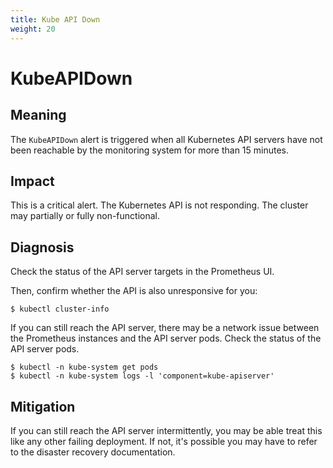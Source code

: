 ```yaml
---
title: Kube API Down
weight: 20
---
```


# KubeAPIDown

## Meaning

The `KubeAPIDown` alert is triggered when all Kubernetes API servers have not
been reachable by the monitoring system for more than 15 minutes.

## Impact

This is a critical alert. The Kubernetes API is not responding. The
cluster may partially or fully non-functional.

## Diagnosis

Check the status of the API server targets in the Prometheus UI.

Then, confirm whether the API is also unresponsive for you:

```shell
$ kubectl cluster-info
```

If you can still reach the API server, there may be a network issue between the
Prometheus instances and the API server pods. Check the status of the API server
pods.

```shell
$ kubectl -n kube-system get pods
$ kubectl -n kube-system logs -l 'component=kube-apiserver'
```
## Mitigation

If you can still reach the API server intermittently, you may be able treat this
like any other failing deployment. If not, it's possible you may have to refer
to the disaster recovery documentation.

